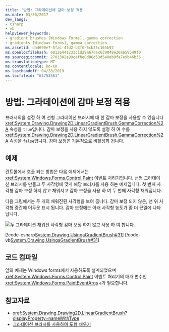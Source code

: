 ```yaml
---
title: '방법: 그라데이션에 감마 보정 적용'
ms.date: 03/30/2017
dev_langs:
- csharp
- vb
helpviewer_keywords:
- gradient brushes [Windows Forms], gamma correction
- gradients [Windows Forms], gamma correction
ms.assetid: da4690e7-5fac-4fd2-b3f0-5cb35c165b92
ms.openlocfilehash: e812e441233c1d29a67dac639048e20a659549f0
ms.sourcegitcommit: 2701302a99cafbe0d86d53d540eb0fa7e9b46b36
ms.translationtype: MT
ms.contentlocale: ko-KR
ms.lasthandoff: 04/28/2019
ms.locfileid: "64753561"
---
```

# <a name="how-to-apply-gamma-correction-to-a-gradient"></a>방법: 그라데이션에 감마 보정 적용
브러시의을 설정 하 여 선형 그라데이션 브러시에 대 한 감마 보정을 사용할 수 있습니다 <xref:System.Drawing.Drawing2D.LinearGradientBrush.GammaCorrection%2A> 속성을 `true`입니다. 감마 보정을 사용 하지 않도록 설정 하 여 수를 <xref:System.Drawing.Drawing2D.LinearGradientBrush.GammaCorrection%2A> 속성을 `false`입니다. 감마 보정은 기본적으로 비활성화 됩니다.  
  
## <a name="example"></a>예제  

컨트롤에서 호출 되는 방법은 다음 예제에서는 <xref:System.Windows.Forms.Control.Paint> 이벤트 처리기입니다. 선형 그라데이션 브러시를 만들고 두 사각형에 맞게 해당 브러시를 사용 하는 예제입니다. 첫 번째 사각형 감마 보정 하지 않고 채워지고 감마 보정을 사용 하 여 두 번째 사각형 채워집니다.  
  
 다음 그림에서는 두 개의 채워진된 사각형을 보여 줍니다. 감마 보정 되지 않은, 맨 위 사각형 중간에 어두운 표시 됩니다. 감마 보정에는 아래 사각형 농도가 좀 더 균일에 나타납니다.  
  
 ![두 그라데이션 채워진 사각형 감마 보정 하지 않고 사용 하 여 합니다.](./media/how-to-apply-gamma-correction-to-a-gradient/two-rectangles-gamma-gradient.png)  
  
 [!code-csharp[System.Drawing.UsingaGradientBrush#31](~/samples/snippets/csharp/VS_Snippets_Winforms/System.Drawing.UsingaGradientBrush/CS/Class1.cs#31)]
 [!code-vb[System.Drawing.UsingaGradientBrush#31](~/samples/snippets/visualbasic/VS_Snippets_Winforms/System.Drawing.UsingaGradientBrush/VB/Class1.vb#31)]  
  
## <a name="compiling-the-code"></a>코드 컴파일  
 앞의 예제는 Windows forms에서 사용하도록 설계되었으며 <xref:System.Windows.Forms.Control.Paint> 이벤트 처리기의 매개 변수인 <xref:System.Windows.Forms.PaintEventArgs> `e`가 필요합니다.  
  
## <a name="see-also"></a>참고자료

- <xref:System.Drawing.Drawing2D.LinearGradientBrush?displayProperty=nameWithType>
- [그라데이션 브러시를 사용하여 도형 채우기](using-a-gradient-brush-to-fill-shapes.md)
